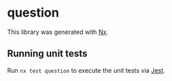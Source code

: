 # question

This library was generated with [Nx](https://nx.dev).

## Running unit tests

Run `nx test question` to execute the unit tests via [Jest](https://jestjs.io).
